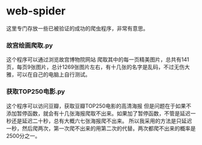 # web-spider
这里专门存放一些已被验证的成功的爬虫程序，非常有意思。
### 故宫绘画爬取.py
  这个程序可以通过浏览故宫博物院网站
  爬取其中的每一页精美图片，总共有141页，每页9张图片，总计1269张图片左右，有十几张的名字是乱码，不过无伤大雅，可以在自己的电脑上自行测试。
### 获取TOP250电影.py
  这个程序可以访问豆瓣，获取豆瓣TOP250电影的高清海报
  但是问题在于如果不添加暂停函数，就会有十几张海报爬取不出来。如果加了暂停函数，不管是延迟一秒还是延迟二十秒，总有大概六七张海报爬不出来。
  所以我采用的方法是只延迟一秒，然后爬两次，第一次爬不出来的用第二次的代替。两次都爬不出来的概率是2500分之一。
  
